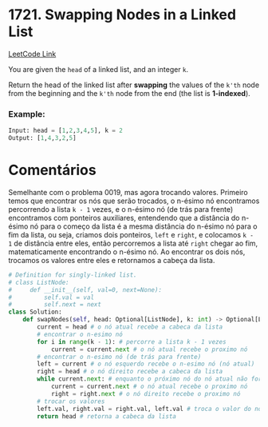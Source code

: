 # 1721. Swapping Nodes in a Linked List
[LeetCode Link](https://leetcode.com/problems/swapping-nodes-in-a-linked-list/description/)

You are given the `head` of a linked list, and an integer `k`.

Return the head of the linked list after **swapping** the values of the `k'th` node from the beginning and the `k'th` node from the end (the list is **1-indexed**).

### Example:

```python
Input: head = [1,2,3,4,5], k = 2
Output: [1,4,3,2,5]
```

# Comentários

Semelhante com o problema 0019, mas agora trocando valores. Primeiro temos que encontrar os nós que serão trocados, o n-ésimo nó encontramos percorrendo a lista `k - 1` vezes, e o n-ésimo nó (de trás para frente) encontramos com ponteiros auxiliares, entendendo que a distância do n-ésimo nó para o começo da lista é a mesma distância do n-ésimo nó para o fim da lista, ou seja, criamos dois ponteiros, `left` e `right`, e colocamos `k - 1` de distância entre eles, então percorremos a lista até `right` chegar ao fim, matematicamente encontrando o n-ésimo nó. Ao encontrar os dois nós, trocamos os valores entre eles e retornamos a cabeça da lista.

```python
# Definition for singly-linked list.
# class ListNode:
#     def __init__(self, val=0, next=None):
#         self.val = val
#         self.next = next
class Solution:
    def swapNodes(self, head: Optional[ListNode], k: int) -> Optional[ListNode]:
        current = head # o nó atual recebe a cabeca da lista
        # encontrar o n-esimo nó
        for i in range(k - 1): # percorre a lista k - 1 vezes
            current = current.next # o nó atual recebe o proximo nó
        # encontrar o n-esimo nó (de trás para frente)
        left = current # o nó esquerdo recebe o n-esimo nó (nó atual)
        right = head # o nó direito recebe a cabeca da lista
        while current.next: # enquanto o próximo nó do nó atual não for nulo
            current = current.next # o nó atual recebe o proximo nó
            right = right.next # o nó direito recebe o proximo nó
        # trocar os valores
        left.val, right.val = right.val, left.val # troca o valor do nó esquerdo com o valor do nó direito
        return head # retorna a cabeca da lista
```